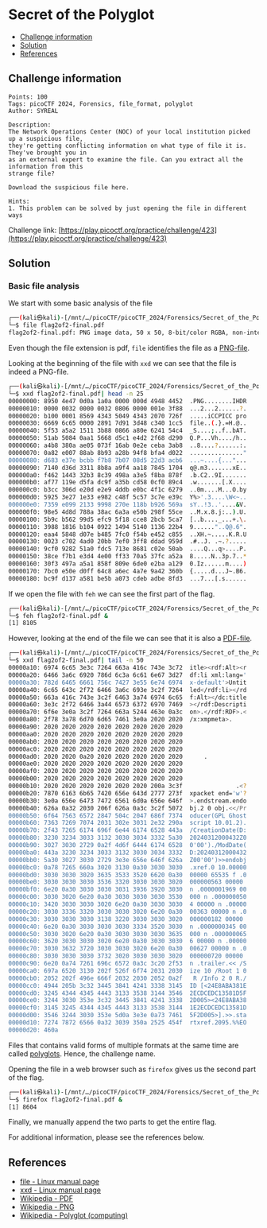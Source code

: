 # Secret of the Polyglot

- [Challenge information](#challenge-information)
- [Solution](#solution)
- [References](#references)

## Challenge information
```
Points: 100
Tags: picoCTF 2024, Forensics, file_format, polyglot
Author: SYREAL

Description:
The Network Operations Center (NOC) of your local institution picked up a suspicious file, 
they're getting conflicting information on what type of file it is. They've brought you in 
as an external expert to examine the file. Can you extract all the information from this 
strange file?

Download the suspicious file here.

Hints:
1. This problem can be solved by just opening the file in different ways
```
Challenge link: [https://play.picoctf.org/practice/challenge/423](https://play.picoctf.org/practice/challenge/423)

## Solution

### Basic file analysis

We start with some basic analysis of the file
```bash
┌──(kali㉿kali)-[/mnt/…/picoCTF/picoCTF_2024/Forensics/Secret_of_the_Polyglot]
└─$ file flag2of2-final.pdf 
flag2of2-final.pdf: PNG image data, 50 x 50, 8-bit/color RGBA, non-interlaced
```
Even though the file extension is pdf, `file` identifies the file as a [PNG-file](https://en.wikipedia.org/wiki/PNG).

Looking at the beginning of the file with `xxd` we can see that the file is indeed a PNG-file.
```bash
┌──(kali㉿kali)-[/mnt/…/picoCTF/picoCTF_2024/Forensics/Secret_of_the_Polyglot]
└─$ xxd flag2of2-final.pdf| head -n 25 
00000000: 8950 4e47 0d0a 1a0a 0000 000d 4948 4452  .PNG........IHDR
00000010: 0000 0032 0000 0032 0806 0000 001e 3f88  ...2...2......?.
00000020: b100 0001 8569 4343 5049 4343 2070 726f  .....iCCPICC pro
00000030: 6669 6c65 0000 2891 7d91 3d48 c340 1cc5  file..(.}.=H.@..
00000040: 5f53 a5a2 1511 3b88 0866 a80e 6241 54c4  _S....;..f..bAT.
00000050: 51ab 5084 0aa1 5668 d5c1 e4d2 2f68 d290  Q.P...Vh..../h..
00000060: a4b8 380a ae05 073f 16ab 0e2e ceba 3ab8  ..8....?......:.
00000070: 0a82 e007 88ab 8b93 a28b 94f8 bfa4 d022  ..............."
00000080: d683 e37e bcbb f7b8 7b07 08d5 22d3 acb6  ...~....{..."...
00000090: 7140 d36d 3311 8b8a a9f4 aa18 7845 1704  q@.m3.......xE..
000000a0: f462 1443 32b3 8c39 498a a3e5 f8ba 878f  .b.C2..9I.......
000000b0: af77 119e d5fa dc9f a35b cd58 0cf0 89c4  .w.......[.X....
000000c0: b3cc 306d e20d e2e9 4ddb e0bc 4f1c 6279  ..0m....M...O.by
000000d0: 5925 3e27 1e33 e982 c48f 5c57 3c7e e39c  Y%>'.3....\W<~..
000000e0: 7359 e099 2133 9998 270e 118b b926 569a  sY..!3..'....&V.
000000f0: 98e5 4d8d 788a 38ac 6a3a e50b 298f 55ce  ..M.x.8.j:..).U.
00000100: 5b9c b562 99d5 efc9 5f18 cce8 2bcb 5ca7  [..b...._...+.\.
00000110: 3988 1816 b104 0922 1494 5140 1136 22b4  9......"..Q@.6".
00000120: eaa4 5848 d07e b485 7fc0 f54b e452 c855  ..XH.~.....K.R.U
00000130: 0023 c702 4ad0 20bb 7ef0 3ff8 ddad 959d  .#..J. .~.?.....
00000140: 9cf0 9282 51a0 fdc5 713e 8681 c02e 50ab  ....Q...q>....P.
00000150: 38ce f7b1 e3d4 4e00 ff33 70a5 37fc a52a  8.....N..3p.7..*
00000160: 30f3 497a a5a1 858f 809e 6de0 e2ba a129  0.Iz......m....)
00000170: 7bc0 e50e d0ff 64c8 a6ec 4a7e 9a42 360b  {.....d...J~.B6.
00000180: bc9f d137 a581 be5b a073 cdeb adbe 8fd3  ...7...[.s......
```
If we open the file with `feh` we can see the first part of the flag.
```bash
┌──(kali㉿kali)-[/mnt/…/picoCTF/picoCTF_2024/Forensics/Secret_of_the_Polyglot]
└─$ feh flag2of2-final.pdf &
[1] 8105
```

However, looking at the end of the file we can see that it is also a [PDF-file](https://en.wikipedia.org/wiki/PDF).
```bash
┌──(kali㉿kali)-[/mnt/…/picoCTF/picoCTF_2024/Forensics/Secret_of_the_Polyglot]
└─$ xxd flag2of2-final.pdf| tail -n 50
00000a10: 6974 6c65 3e3c 7264 663a 416c 743e 3c72  itle><rdf:Alt><r
00000a20: 6466 3a6c 6920 786d 6c3a 6c61 6e67 3d27  df:li xml:lang='
00000a30: 782d 6465 6661 756c 7427 3e55 6e74 6974  x-default'>Untit
00000a40: 6c65 643c 2f72 6466 3a6c 693e 3c2f 7264  led</rdf:li></rd
00000a50: 663a 416c 743e 3c2f 6463 3a74 6974 6c65  f:Alt></dc:title
00000a60: 3e3c 2f72 6466 3a44 6573 6372 6970 7469  ></rdf:Descripti
00000a70: 6f6e 3e0a 3c2f 7264 663a 5244 463e 0a3c  on>.</rdf:RDF>.<
00000a80: 2f78 3a78 6d70 6d65 7461 3e0a 2020 2020  /x:xmpmeta>.    
00000a90: 2020 2020 2020 2020 2020 2020 2020 2020                  
00000aa0: 2020 2020 2020 2020 2020 2020 2020 2020                  
00000ab0: 2020 2020 2020 2020 2020 2020 2020 2020                  
00000ac0: 2020 2020 2020 2020 2020 2020 2020 2020                  
00000ad0: 2020 2020 0a20 2020 2020 2020 2020 2020      .           
00000ae0: 2020 2020 2020 2020 2020 2020 2020 2020                  
00000af0: 2020 2020 2020 2020 2020 2020 2020 2020                  
00000b00: 2020 2020 2020 2020 2020 2020 2020 2020                  
00000b10: 2020 2020 2020 2020 2020 2020 200a 3c3f               .<?
00000b20: 7870 6163 6b65 7420 656e 643d 2777 273f  xpacket end='w'?
00000b30: 3e0a 656e 6473 7472 6561 6d0a 656e 646f  >.endstream.endo
00000b40: 626a 0a32 2030 206f 626a 0a3c 3c2f 5072  bj.2 0 obj.<</Pr
00000b50: 6f64 7563 6572 2847 504c 2047 686f 7374  oducer(GPL Ghost
00000b60: 7363 7269 7074 2031 302e 3031 2e32 290a  script 10.01.2).
00000b70: 2f43 7265 6174 696f 6e44 6174 6528 443a  /CreationDate(D:
00000b80: 3230 3234 3033 3132 3030 3034 3332 5a30  20240312000432Z0
00000b90: 3027 3030 2729 0a2f 4d6f 6444 6174 6528  0'00')./ModDate(
00000ba0: 443a 3230 3234 3033 3132 3030 3034 3332  D:20240312000432
00000bb0: 5a30 3027 3030 2729 3e3e 656e 646f 626a  Z00'00')>>endobj
00000bc0: 0a78 7265 660a 3020 3130 0a30 3030 3030  .xref.0 10.00000
00000bd0: 3030 3030 3020 3635 3533 3520 6620 0a30  00000 65535 f .0
00000be0: 3030 3030 3030 3536 3320 3030 3030 3020  000000563 00000 
00000bf0: 6e20 0a30 3030 3030 3031 3936 3920 3030  n .0000001969 00
00000c00: 3030 3020 6e20 0a30 3030 3030 3030 3530  000 n .000000050
00000c10: 3420 3030 3030 3020 6e20 0a30 3030 3030  4 00000 n .00000
00000c20: 3030 3336 3320 3030 3030 3020 6e20 0a30  00363 00000 n .0
00000c30: 3030 3030 3030 3138 3220 3030 3030 3020  000000182 00000 
00000c40: 6e20 0a30 3030 3030 3030 3334 3520 3030  n .0000000345 00
00000c50: 3030 3020 6e20 0a30 3030 3030 3030 3635  000 n .000000065
00000c60: 3620 3030 3030 3020 6e20 0a30 3030 3030  6 00000 n .00000
00000c70: 3030 3632 3720 3030 3030 3020 6e20 0a30  00627 00000 n .0
00000c80: 3030 3030 3030 3732 3020 3030 3030 3020  000000720 00000 
00000c90: 6e20 0a74 7261 696c 6572 0a3c 3c20 2f53  n .trailer.<< /S
00000ca0: 697a 6520 3130 202f 526f 6f74 2031 2030  ize 10 /Root 1 0
00000cb0: 2052 202f 496e 666f 2032 2030 2052 0a2f   R /Info 2 0 R./
00000cc0: 4944 205b 3c32 3445 3841 4241 3338 3145  ID [<24E8ABA381E
00000cd0: 3245 4344 4345 4443 3133 3538 3144 3546  2ECDCEDC13581D5F
00000ce0: 3244 3030 353e 3c32 3445 3841 4241 3338  2D005><24E8ABA38
00000cf0: 3145 3245 4344 4345 4443 3133 3538 3144  1E2ECDCEDC13581D
00000d00: 3546 3244 3030 353e 5d0a 3e3e 0a73 7461  5F2D005>].>>.sta
00000d10: 7274 7872 6566 0a32 3039 350a 2525 454f  rtxref.2095.%%EO
00000d20: 460a  
```
Files that contains valid forms of multiple formats at the same time are called [polyglots](https://en.wikipedia.org/wiki/Polyglot_(computing)). Hence, the challenge name.

Opening the file in a web browser such as `firefox` gives us the second part of the flag.
```bash
┌──(kali㉿kali)-[/mnt/…/picoCTF/picoCTF_2024/Forensics/Secret_of_the_Polyglot]
└─$ firefox flag2of2-final.pdf &
[1] 8604
```

Finally, we manually append the two parts to get the entire flag.

For additional information, please see the references below.

## References

- [file - Linux manual page](https://man7.org/linux/man-pages/man1/file.1.html)
- [xxd - Linux manual page](https://linux.die.net/man/1/xxd)
- [Wikipedia - PDF](https://en.wikipedia.org/wiki/PDF)
- [Wikipedia - PNG](https://en.wikipedia.org/wiki/PNG)
- [Wikipedia - Polyglot (computing)](https://en.wikipedia.org/wiki/Polyglot_(computing))
